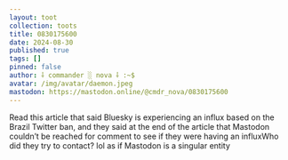 ```yaml
---
layout: toot
collection: toots
title: 0830175600
date: 2024-08-30
published: true
tags: []
pinned: false
author: ⸸ commander ░ nova ⸸ :~$
avatar: /img/avatar/daemon.jpeg
mastodon: https://mastodon.online/@cmdr_nova/0830175600
---
```


Read this article that said Bluesky is experiencing an influx based on the Brazil Twitter ban, and they said at the end of the article that Mastodon couldn’t be reached for comment to see if they were having an influxWho did they try to contact? lol as if Mastodon is a singular entity
